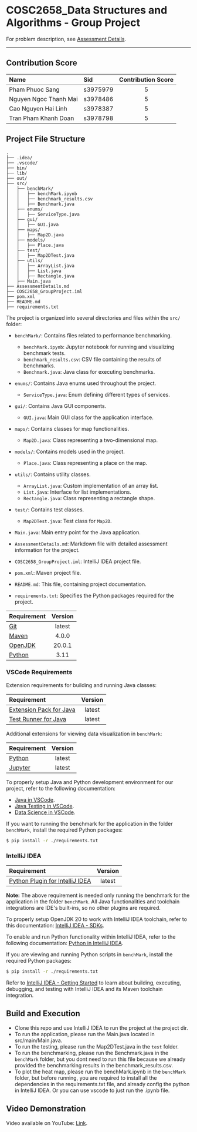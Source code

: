 # COSC2658_Data Structures and Algorithms - Group Project

For problem description, see [Assessment Details](AssessmentDetails.md).

---


## Contribution Score

|          Name          |    Sid   | Contribution Score |
|:-----------------------|:---------|:------------------:|
| Pham Phuoc Sang        | s3975979 |         5          |
| Nguyen Ngoc Thanh Mai  | s3978486 |         5          |
| Cao Nguyen Hai Linh    | s3978387 |         5          |
| Tran Pham Khanh Doan   | s3978798 |         5          |


## Project File Structure

```
.
├── .idea/
├── .vscode/
├── bin/
├── lib/
├── out/
├── src/
│   ├── benchMark/
│   │   ├── benchMark.ipynb
│   │   ├── benchmark_results.csv
│   │   ├── Benchmark.java
│   ├── enums/
│   │   ├── ServiceType.java
│   ├── gui/
│   │   ├── GUI.java
│   ├── maps/
│   │   ├── Map2D.java
│   ├── models/
│   │   ├── Place.java
│   ├── test/
│   │   ├── Map2DTest.java
│   ├── utils/
│   │   ├── ArrayList.java
│   │   ├── List.java
│   │   ├── Rectangle.java
│   ├── Main.java
├── AssessmentDetails.md
├── COSC2658_GroupProject.iml
├── pom.xml
├── README.md
├── requirements.txt
```

The project is organized into several directories and files within the `src/` folder:

- `benchMark/`: Contains files related to performance benchmarking.
  - `benchMark.ipynb`: Jupyter notebook for running and visualizing benchmark tests.
  - `benchmark_results.csv`: CSV file containing the results of benchmarks.
  - `Benchmark.java`: Java class for executing benchmarks.

- `enums/`: Contains Java enums used throughout the project.
  - `ServiceType.java`: Enum defining different types of services.

- `gui/`: Contains Java GUI components.
  - `GUI.java`: Main GUI class for the application interface.

- `maps/`: Contains classes for map functionalities.
  - `Map2D.java`: Class representing a two-dimensional map.

- `models/`: Contains models used in the project.
  - `Place.java`: Class representing a place on the map.

- `utils/`: Contains utility classes.
  - `ArrayList.java`: Custom implementation of an array list.
  - `List.java`: Interface for list implementations.
  - `Rectangle.java`: Class representing a rectangle shape.

- `test/`: Contains test classes.
  - `Map2DTest.java`: Test class for `Map2D`.

- `Main.java`: Main entry point for the Java application.

- `AssessmentDetails.md`: Markdown file with detailed assessment information for the project.
- `COSC2658_GroupProject.iml`: IntelliJ IDEA project file.
- `pom.xml`: Maven project file.
- `README.md`: This file, containing project documentation.
- `requirements.txt`: Specifies the Python packages required for the project.

| Requirement                        | Version |
|:-----------------------------------|:-------:|
| [Git](https://git-scm.com)         | latest  |
| [Maven](https://maven.apache.org/) |  4.0.0  |
| [OpenJDK](https://openjdk.org/)    | 20.0.1  |
| [Python](https://www.python.org/)  |  3.11   |

### VSCode Requirements

Extension requirements for building and running Java classes:

| Requirement                                                                                             | Version |
|:--------------------------------------------------------------------------------------------------------|:-------:|
| [Extension Pack for Java](https://marketplace.visualstudio.com/items?itemName=vscjava.vscode-java-pack) | latest  |
| [Test Runner for Java](https://marketplace.visualstudio.com/items?itemName=vscjava.vscode-java-test)    | latest  |

Additional extensions for viewing data visualization in `benchMark`:

| Requirement                                                                       | Version |
|:----------------------------------------------------------------------------------|:-------:|
| [Python](https://marketplace.visualstudio.com/items?itemName=ms-python.python)    | latest  |
| [Jupyter](https://marketplace.visualstudio.com/items?itemName=ms-toolsai.jupyter) | latest  |

To properly setup Java and Python development environment for our project, refer to the following documentation:

- [Java in VSCode](https://code.visualstudio.com/docs/languages/java).
- [Java Testing in VSCode](https://code.visualstudio.com/docs/java/java-testing).
- [Data Science in VSCode](https://code.visualstudio.com/docs/datascience/overview).

If you want to running the benchmark for the application in the folder `benchMark`, install the required Python packages:

```bash
$ pip install -r ./requirements.txt
```

### IntelliJ IDEA

| Requirement                                                                        | Version |
|:-----------------------------------------------------------------------------------|:-------:|
| [Python Plugin for IntelliJ IDEA](https://plugins.jetbrains.com/plugin/631-python) | latest  |

**Note:** The above requirement is needed only running the benchmark for the application in the folder `benchMark`. All Java functionalities and toolchain integrations are IDE's built-ins, so no other plugins are required.

To properly setup OpenJDK 20 to work with IntelliJ IDEA toolchain, refer to this documentation: [IntelliJ IDEA - SDKs](https://www.jetbrains.com/help/idea/sdk.html#change-module-sdk).

To enable and run Python functionality within IntelliJ IDEA, refer to the following documentation: [Python in IntelliJ IDEA](https://www.jetbrains.com/help/idea/python.html).

If you are viewing and running Python scripts in `benchMark`, install the required Python packages:

```bash
$ pip install -r ./requirements.txt
```

Refer to [IntelliJ IDEA - Getting Started](https://www.jetbrains.com/help/idea/getting-started.html) to learn about building, executing, debugging, and testing with IntelliJ IDEA and its Maven toolchain integration.


## Build and Execution

- Clone this repo and use IntelliJ IDEA to run the project at the project dir. 
- To run the application, please run the Main.java located in src/main/Main.java.
- To run the testing, please run the Map2DTest.java in the `test` folder.
- To run the benchmarking, please run the Benchmark.java in the `benchMark` folder, but you dont need to run this file because we already provided the benchmarking results in the benchmark_results.csv.
- To plot the heat map, please run the benchMark.ipynb in the `benchMark` folder, but before running, you are required to install all the dependencies in the requirements.txt file, and already config the python in IntelliJ IDEA. Or you can use vscode to just run the .ipynb file.


## Video Demonstration

Video available on YouTube: [Link]().
